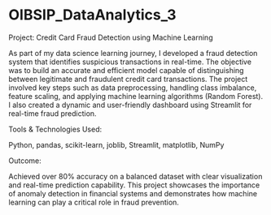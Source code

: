 # OIBSIP_DataAnalytics_3

Project: Credit Card Fraud Detection using Machine Learning

As part of my data science learning journey, I developed a fraud detection system that identifies suspicious transactions in real-time. The objective was to build an accurate and efficient model capable of distinguishing between legitimate and fraudulent credit card transactions. The project involved key steps such as data preprocessing, handling class imbalance, feature scaling, and applying machine learning algorithms (Random Forest). I also created a dynamic and user-friendly dashboard using Streamlit for real-time fraud 
prediction.

Tools & Technologies Used: 

Python, pandas, scikit-learn, joblib, Streamlit, matplotlib, NumPy

Outcome: 

Achieved over 80% accuracy on a balanced dataset with clear visualization and real-time prediction capability. This project showcases the importance of anomaly detection in financial systems and demonstrates how machine learning can play a critical role in fraud prevention.
